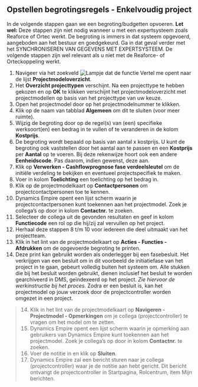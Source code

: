 ## Opstellen begrotingsregels - Enkelvoudig project

In de volgende stappen gaan we een begroting/budgetten opvoeren.
**Let wel:** Deze stappen zijn niet nodig wanneer u met een expertsysteem zoals Reaforce of Ortec werkt. De begroting is immers in dat systeem opgevoerd, aangeboden aan het bestuur en goedgekeurd. Ga in dat geval verder met het SYNCHRONISEREN VAN GEGEVENS MET EXPERTSYSTEEM. 
De volgende stappen zijn wel relevant als u niet met de Reaforce- of Orteckoppeling werkt.

 1. Navigeer via het zoekveld ![Lampje dat de functie Vertel me opent](https://docs.microsoft.com/nl-NL/dynamics365/business-central/media/ui-search/search_small.png "Vertel me wat u wilt doen") naar de lijst **Projectmodeloverzicht**.
 2. Het **Overzicht projecttypen** verschijnt.  Na een projecttype te hebben gekozen en op **OK** te klikken verschijnt het projectmodeloverzicht met projectmodellen op basis van het projecttype van uw keuze.  
 3. Open het projectmodel door op het projectmodelnummer te klikken.
 4. Klik op de naam van tabblad **Algemeen** om dit te sluiten (voor meer ruimte).
 5. Wijzig de begroting door op de regel(s) van (een) specifieke werksoort(en) een bedrag in te vullen of te veranderen in de kolom **Kostprijs**.
 6. De begroting wordt bepaald op basis van aantal x kostprijs. U kunt de begroting ook vaststellen door het aantal aan te passen en een **Kostprijs** per **Aantal** op te voeren. Bij deze rekenwijze hoort ook een andere **Eenheidscode**. Pas daarom, indien gewenst, deze aan.
 7. Klik op **Verwerken - Cashflowprognose fase verdeelsleutel** om de initiële verdeling te bekijken en eventueel projectspecifiek te maken.
 8. Voer in kolom **Toelichting** een toelichting op het bedrag in.
 9. Klik op de projectmodelkaart op **Contactpersonen** om projectcontactpersonen toe te kennen.
 10. Dynamics Empire opent een lijst scherm waarin je projectcontactpersonen kunt toekennen aan het projectmodel. Zoek je collega’s op door in kolom **Contactnr.** te zoeken.
10. Selecteer de collega uit de gevonden resultaten en geef in kolom **Functiecode** een rol op die hij/zij zal vervullen op het project.
11. Herhaal deze stappen 8 t/m 10 voor iedereen die deel uitmaakt van het projectteam.
12. Klik in het lint van de projectmodelkaart op **Acties - Functies - Afdrukken** om de opgevoerde begroting te printen.
13. Deze print kan gebruikt worden als onderlegger bij een fasebesluit. Het verkrijgen van een besluit om in dit voorbeeld de initiatiefase van het project in te gaan, gebeurt volledig buiten het systeem om. Alle stukken die bij het besluit worden gebruikt, dienen inclusief het besluit te worden gearchiveerd in DMS, geïndexeerd op het project. *Zie hiervoor de werkinstructie bij het proces.* Zodra er een besluit is, kan het projectmodel op jouw verzoek door de projectcontroller worden omgezet in een project.

> 14. Klik in het lint van de projectmodelkaart op **Navigeren - Projectmodel - Opmerkingen** om je collega (projectcontroller) te
> vragen om het model om te zetten.
> 16. Dynamics Empire opent een lijst scherm waarin je opmerking aan gebruikers van Dynamics Empire kunt toekennen aan het projectmodel.
> Zoek je collega’s op door in kolom **Contactnr.** te zoeken.
> 17. Voer de notitie in en klik op **Sluiten**.
> 18. Dynamics Empire zal een bericht sturen naar je collega (projectcontroller) waar je de notitie aan hebt gericht. Dit bericht
> ontvangt de projectcontroller in Startpagina, Rolcentrum,  item Mijn
> berichten.





 




<!--stackedit_data:
eyJoaXN0b3J5IjpbMTk3Mjk4ODgwNSw3NTc2NzI0MjMsMTQyMD
MxMDIzNF19
-->